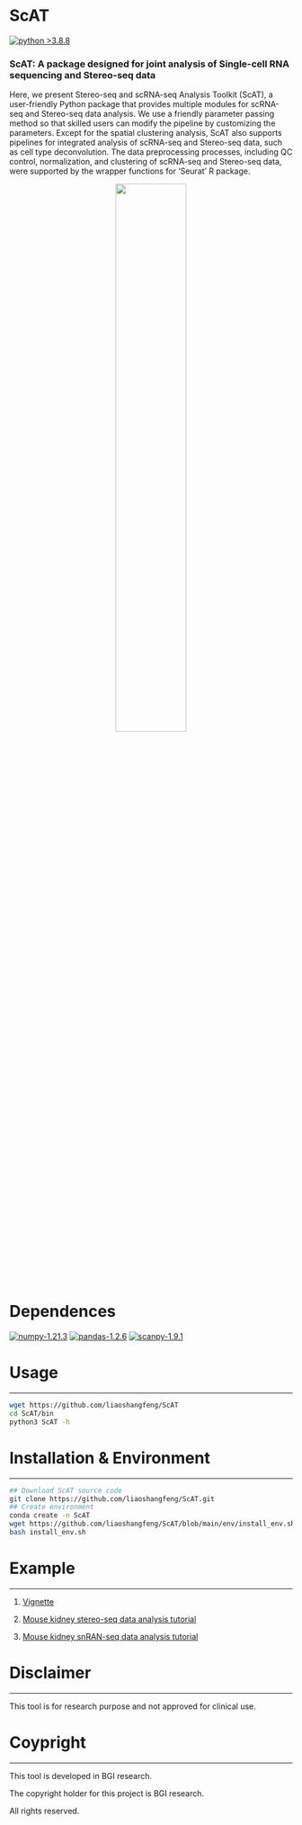 # ScAT

[![python >3.8.8](https://img.shields.io/badge/python-3.8.8-brightgreen)](https://www.python.org/) 

### ScAT: A package designed for joint analysis of Single-cell RNA sequencing and Stereo-seq data
Here, we present Stereo-seq and scRNA-seq Analysis Toolkit (ScAT), a user-friendly Python package that provides multiple modules for scRNA-seq and Stereo-seq data analysis. We use a friendly parameter passing method so that skilled users can modify the pipeline by customizing the parameters. Except for the spatial clustering analysis, ScAT also supports pipelines for integrated analysis of scRNA-seq and Stereo-seq data, such as cell type deconvolution. The data preprocessing processes, including QC control, normalization, and clustering of scRNA-seq and Stereo-seq data, were supported by the wrapper functions for ‘Seurat’ R package.


<p align="center" width="100%">
    <img width="50%" src="https://github.com/liaoshangfeng/ScAT/blob/main/example/ScAT_overview.jpg" alt="" title="ScAT Overview"> 
</p>

# Dependences

[![numpy-1.21.3](https://img.shields.io/badge/numpy-1.21.3-red)](https://github.com/numpy/numpy)
[![pandas-1.2.6](https://img.shields.io/badge/pandas-1.2.6-lightgrey)](https://github.com/pandas-dev/pandas)
[![scanpy-1.9.1](https://img.shields.io/badge/scanpy-1.8.1-blue)](https://github.com/theislab/scanpy)


# Usage
----------
```bash
wget https://github.com/liaoshangfeng/ScAT
cd ScAT/bin
python3 ScAT -h
```

# Installation & Environment
----------
```bash
## Download ScAT source code
git clone https://github.com/liaoshangfeng/ScAT.git
## Create environment
conda create -n ScAT
wget https://github.com/liaoshangfeng/ScAT/blob/main/env/install_env.sh
bash install_env.sh
```

# Example
----------
1. [Vignette](https://github.com/liaoshangfeng/ScAT/blob/main/example/ScAT_Vignette.ipynb)

2. [Mouse kidney stereo-seq data analysis tutorial](https://github.com/liaoshangfeng/ScAT/blob/main/tutorial/ScAT_mouse_kidney_tutorial_F2.ipynb)

3. [Mouse kidney snRAN-seq data analysis tutorial](https://github.com/liaoshangfeng/ScAT/blob/main/tutorial/ScA_mouse_kidney_sc_tutorial.ipynb)

# Disclaimer
----------
This tool is for research purpose and not approved for clinical use.


# Coypright
----------
This tool is developed in BGI research.

The copyright holder for this project is BGI research.

All rights reserved.
